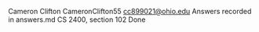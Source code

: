 Cameron Clifton
CameronClifton55
cc899021@ohio.edu
Answers recorded in answers.md
CS 2400, section 102
Done
